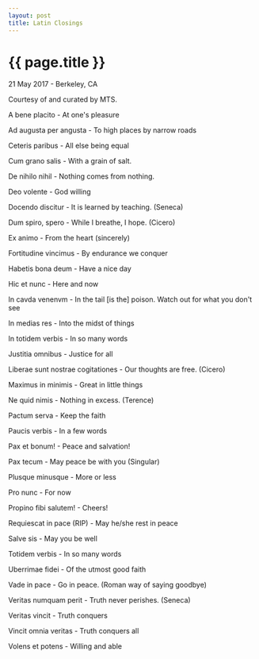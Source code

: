 ```yaml
---
layout: post
title: Latin Closings
---
```


{{ page.title }}
================

<p class="meta">21 May 2017 - Berkeley, CA</p>

Courtesy of and curated by MTS.

A bene placito - At one's pleasure

Ad augusta per angusta - To high places by narrow roads

Ceteris paribus - All else being equal

Cum grano salis - With a grain of salt.

De nihilo nihil - Nothing comes from nothing.

Deo volente - God willing

Docendo discitur - It is learned by teaching. (Seneca)

Dum spiro, spero - While I breathe, I hope. (Cicero)

Ex animo - From the heart (sincerely)

Fortitudine vincimus - By endurance we conquer

Habetis bona deum - Have a nice day

Hic et nunc - Here and now

In cavda venenvm - In the tail [is the] poison. Watch out for what you don't see

In medias res - Into the midst of things

In totidem verbis - In so many words

Justitia omnibus - Justice for all

Liberae sunt nostrae cogitationes - Our thoughts are free. (Cicero)

Maximus in minimis - Great in little things

Ne quid nimis - Nothing in excess. (Terence)

Pactum serva - Keep the faith

Paucis verbis - In a few words

Pax et bonum! - Peace and salvation!

Pax tecum - May peace be with you (Singular)

Plusque minusque - More or less

Pro nunc - For now

Propino fibi salutem! - Cheers!

Requiescat in pace (RIP) - May he/she rest in peace

Salve sis - May you be well

Totidem verbis - In so many words

Uberrimae fidei - Of the utmost good faith

Vade in pace - Go in peace. (Roman way of saying goodbye)

Veritas numquam perit - Truth never perishes. (Seneca)

Veritas vincit - Truth conquers

Vincit omnia veritas - Truth conquers all

Volens et potens - Willing and able
